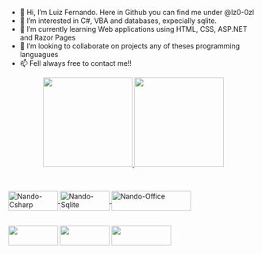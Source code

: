 <!---
lz0-0zl/lz0-0zl is a ✨ special ✨ repository because its `README.md` (this file) appears on your GitHub profile.
You can click the Preview link to take a look at your changes.
--->
- 👋 Hi, I’m Luiz Fernando. Here in Github you can find me under @lz0-0zl
- 👀 I’m interested in C#, VBA and databases, expecially sqlite.
- 🌱 I’m currently learning Web applications using HTML, CSS, ASP.NET and Razor Pages
- 💞️ I’m looking to collaborate on projects any of theses programming languagues
- 📫 Fell always free to contact me!!

<div align="center">
  <a href="https://github.com/lz0-0zl">
  <img height="180em" src="https://github-readme-stats.vercel.app/api?username=lz0-0zl&theme=blue-green"/>
  <img height="180em" src="https://github-readme-stats.vercel.app/api/top-langs/?username=lz0-0zl&theme=blue-green"/>
</div>
<div style="display: inline_block"><br>

  ##    
  
  <img align="center" alt="Nando-Csharp" height="40" width="100" src="https://img.shields.io/badge/C%23-239120?style=for-the-badge&logo=c-sharp&logoColor=white">
  <img align="center" alt="Nando-Sqlite" height="40" width="100" src="https://img.shields.io/badge/SQLite-07405E?style=for-the-badge&logo=sqlite&logoColor=white">
  <img align="center" alt="Nando-Office" height="40" width="160" src="https://img.shields.io/badge/Microsoft_Office-D83B01?style=for-the-badge&logo=microsoft-office&logoColor=white">
      
  ##
 
<div> 
  <a href="https://instagram.com/luizfernandofriedel" target="_blank"><img height="40" width="100" src="https://img.shields.io/badge/-Instagram-%23E4405F?style=for-the-badge&logo=instagram&logoColor=white" target="_blank"></a>
  <a href="https://www.linkedin.com/in/luiz-fernando-friedel-1a434641/" target="_blank"><img height="40" width="100" src="https://img.shields.io/badge/-LinkedIn-%230077B5?style=for-the-badge&logo=linkedin&logoColor=white" target="_blank"></a> 
  <a href = "mailto:lf.nando@yahoo.de"><img height="40" width="120" src="https://img.shields.io/badge/Ask%20me-anything-1abc9c.svg" target="_blank"></a>
</div>
